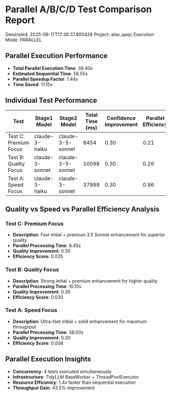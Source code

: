 # Parallel A/B/C/D Test Comparison Report
Generated: 2025-09-17T17:36:37.800428
Project: alex_qaqc
Execution Mode: PARALLEL

## Parallel Execution Performance
- **Total Parallel Execution Time**: 39.40s
- **Estimated Sequential Time**: 56.55s
- **Parallel Speedup Factor**: 1.44x
- **Time Saved**: 17.15s

## Individual Test Performance
| Test | Stage1 Model | Stage2 Model | Total Time (ms) | Confidence Improvement | Parallel Efficiency |
|------|--------------|--------------|-----------------|----------------------|-------------------|
| Test C: Premium Focus | claude-3-haiku | claude-3-5-sonnet | 8454 | 0.30 | 0.21 |
| Test B: Quality Focus | claude-3-sonnet | claude-3-5-sonnet | 10098 | 0.30 | 0.26 |
| Test A: Speed Focus | claude-3-haiku | claude-3-sonnet | 37999 | 0.30 | 0.96 |

## Quality vs Speed vs Parallel Efficiency Analysis
### Test C: Premium Focus
- **Description**: Fast initial + premium 3.5 Sonnet enhancement for superior quality
- **Parallel Processing Time**: 8.45s
- **Quality Improvement**: 0.30
- **Efficiency Score**: 0.035

### Test B: Quality Focus
- **Description**: Strong initial + premium enhancement for higher quality
- **Parallel Processing Time**: 10.10s
- **Quality Improvement**: 0.30
- **Efficiency Score**: 0.030

### Test A: Speed Focus
- **Description**: Ultra-fast initial + solid enhancement for maximum throughput
- **Parallel Processing Time**: 38.00s
- **Quality Improvement**: 0.30
- **Efficiency Score**: 0.008

## Parallel Execution Insights
- **Concurrency**: 4 tests executed simultaneously
- **Infrastructure**: TidyLLM BaseWorker + ThreadPoolExecutor
- **Resource Efficiency**: 1.4x faster than sequential execution
- **Throughput Gain**: 43.5% improvement